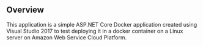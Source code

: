 ## Overview

This application is a simple ASP.NET Core Docker application created using Visual Studio 2017 to test deploying it in a docker container on a Linux server on Amazon Web Service Cloud Platform.

